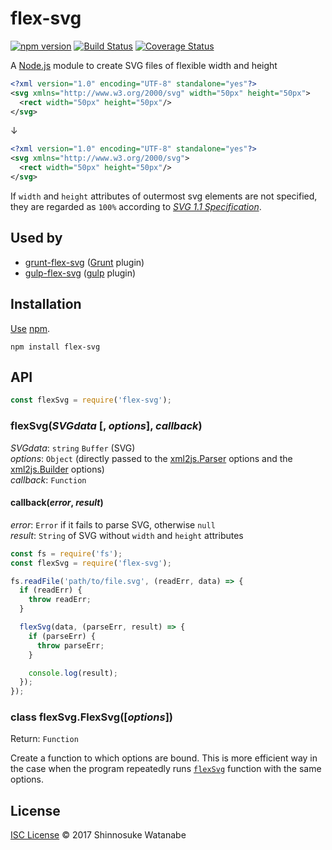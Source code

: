 # flex-svg

[![npm version](https://img.shields.io/npm/v/flex-svg.svg)](https://www.npmjs.com/package/flex-svg)
[![Build Status](https://travis-ci.org/shinnn/node-flex-svg.svg?branch=master)](https://travis-ci.org/shinnn/node-flex-svg)
[![Coverage Status](https://img.shields.io/coveralls/shinnn/node-flex-svg.svg)](https://coveralls.io/r/shinnn/node-flex-svg)

A [Node.js](https://nodejs.org/) module to create SVG files of flexible width and height

```xml
<?xml version="1.0" encoding="UTF-8" standalone="yes"?>
<svg xmlns="http://www.w3.org/2000/svg" width="50px" height="50px">
  <rect width="50px" height="50px"/>
</svg>
```

↓

```xml
<?xml version="1.0" encoding="UTF-8" standalone="yes"?>
<svg xmlns="http://www.w3.org/2000/svg">
  <rect width="50px" height="50px"/>
</svg>
```

If `width` and `height` attributes of outermost svg elements are not specified, they are regarded as `100%` according to [*SVG 1.1 Specification*](http://www.w3.org/TR/SVG11/struct.html#SVGElementWidthAttribute).

## Used by

* [grunt-flex-svg](https://github.com/shinnn/grunt-flex-svg) ([Grunt](http://gruntjs.com/) plugin)
* [gulp-flex-svg](https://github.com/shinnn/gulp-flex-svg) ([gulp](http://gulpjs.com/) plugin)

## Installation

[Use](https://docs.npmjs.com/cli/install) [npm](https://docs.npmjs.com/getting-started/what-is-npm).

```
npm install flex-svg
```

## API

```javascript
const flexSvg = require('flex-svg');
```

### flexSvg(*SVGdata* [, *options*], *callback*)

*SVGdata*: `string` `Buffer` (SVG)  
*options*: `Object` (directly passed to the [xml2js.Parser](https://github.com/Leonidas-from-XIV/node-xml2js#options) options and the [xml2js.Builder](https://github.com/Leonidas-from-XIV/node-xml2js#options-for-the-builder-class) options)  
*callback*: `Function`

#### callback(*error*, *result*)

*error*: `Error` if it fails to parse SVG, otherwise `null`  
*result*: `String` of SVG without `width` and `height` attributes

```javascript
const fs = require('fs');
const flexSvg = require('flex-svg');

fs.readFile('path/to/file.svg', (readErr, data) => {
  if (readErr) {
    throw readErr;
  }

  flexSvg(data, (parseErr, result) => {
    if (parseErr) {
      throw parseErr;
    }

    console.log(result);
  });
});
```

### class flexSvg.FlexSvg([*options*])

Return: `Function`

Create a function to which options are bound. This is more efficient way in the case when the program repeatedly runs [`flexSvg`](#flexsvgsvgdata--options-callback) function with the same options.

## License

[ISC License](./LICENSE) © 2017 Shinnosuke Watanabe
